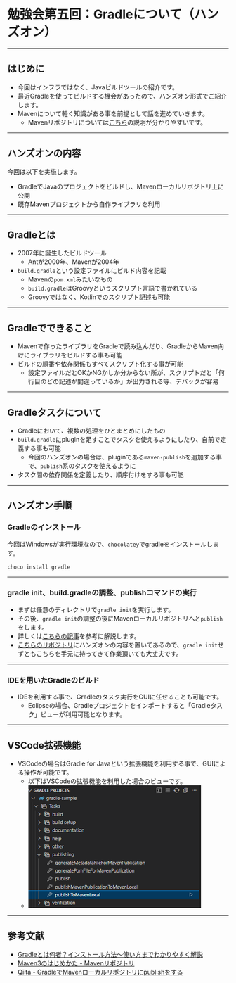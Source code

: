 # 勉強会第五回：Gradleについて（ハンズオン）

---

## はじめに

- 今回はインフラではなく、Javaビルドツールの紹介です。
- 最近Gradleを使ってビルドする機会があったので、ハンズオン形式でご紹介します。
- Mavenについて軽く知識がある事を前提として話を進めていきます。
  - Mavenリポジトリについては[こちら](https://maven3.kengo-toda.jp/primer/maven-repository)の説明が分かりやすいです。

---

## ハンズオンの内容

今回は以下を実施します。

- GradleでJavaのプロジェクトをビルドし、Mavenローカルリポジトリ上に公開
- 既存Mavenプロジェクトから自作ライブラリを利用

---

## Gradleとは

- 2007年に誕生したビルドツール
  - Antが2000年、Mavenが2004年
- `build.gradle`という設定ファイルにビルド内容を記載
  - Mavenの`pom.xml`みたいなもの
  - `build.gradle`はGroovyというスクリプト言語で書かれている
  - Groovyではなく、Kotlinでのスクリプト記述も可能

---

## Gradleでできること

- Mavenで作ったライブラリをGradleで読み込んだり、GradleからMaven向けにライブラリをビルドする事も可能
- ビルドの順番や依存関係もすべてスクリプト化する事が可能
  - 設定ファイルだとOKかNGかしか分からない所が、スクリプトだと「何行目のどの記述が間違っているか」が出力される等、デバックが容易

---

## Gradleタスクについて

- Gradleにおいて、複数の処理をひとまとめにしたもの
- `build.gradle`にpluginを足すことでタスクを使えるようにしたり、自前で定義する事も可能
  - 今回のハンズオンの場合は、pluginである`maven-publish`を追加する事で、`publish`系のタスクを使えるように
- タスク間の依存関係を定義したり、順序付けをする事も可能

---

## ハンズオン手順

### Gradleのインストール

今回はWindowsが実行環境なので、`chocolatey`でgradleをインストールします。

```powershell
choco install gradle
```

---

### gradle init、build.gradleの調整、publishコマンドの実行

- まずは任意のディレクトリで`gradle init`を実行します。
- その後、`gradle init`の調整の後にMavenローカルリポジトリへと`publish`をします。
- 詳しくは[こちらの記事](https://qiita.com/yoyoyo_pg/items/61ea8dc2e4e434f53f99)を参考に解説します。
- [こちらのリポジトリ](https://github.com/yoyoyo-pg/gradle-sample#gradle-sample)にハンズオンの内容を置いてあるので、`gradle init`せずともこちらを手元に持ってきて作業頂いても大丈夫です。

---

### IDEを用いたGradleのビルド

- IDEを利用する事で、Gradleのタスク実行をGUIに任せることも可能です。
  - Eclipseの場合、Gradleプロジェクトをインポートすると「Gradleタスク」ビューが利用可能となります。

---

## VSCode拡張機能

- VSCodeの場合はGradle for Javaという拡張機能を利用する事で、GUIによる操作が可能です。
  - 以下はVSCodeの拡張機能を利用した場合のビューです。
  - ![vscode-gradle](imgs/vscode-gradle.png)

---

## 参考文献

- [Gradleとは何者？インストール方法〜使い方までわかりやすく解説](https://camp.trainocate.co.jp/magazine/about-gradle/)
- [Maven3のはじめかた - Mavenリポジトリ](https://maven3.kengo-toda.jp/primer/maven-repository)
- [Qiita - GradleでMavenローカルリポジトリにpublishをする](https://qiita.com/yoyoyo_pg/items/61ea8dc2e4e434f53f99)
